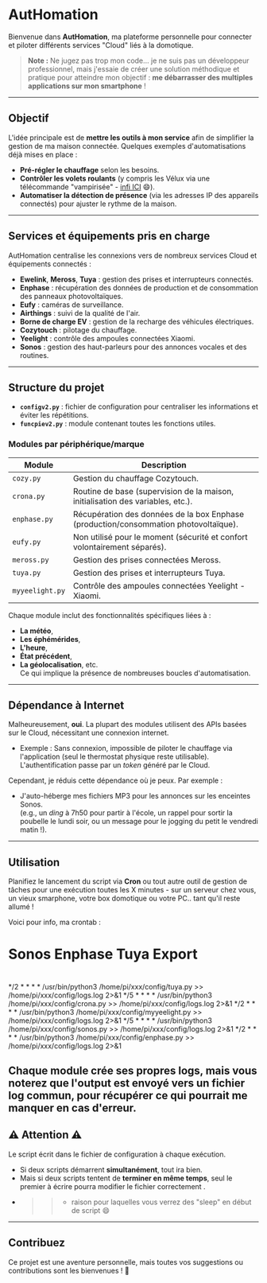 # AutHomation

Bienvenue dans **AutHomation**, ma plateforme personnelle pour connecter et piloter différents services "Cloud" liés à la domotique.  

> **Note :** Ne jugez pas trop mon code… je ne suis pas un développeur professionnel, mais j'essaie de créer une solution méthodique et pratique pour atteindre mon objectif : **me débarrasser des multiples applications sur mon smartphone** !

---

## Objectif

L'idée principale est de **mettre les outils à mon service** afin de simplifier la gestion de ma maison connectée. Quelques exemples d'automatisations déjà mises en place :  
- **Pré-régler le chauffage** selon les besoins.  
- **Contrôler les volets roulants** (y compris les Vélux via une télécommande "vampirisée" - <a href="https://68600.fr/D6D/hors-sujet-domotique-de-volets-roulants-solaires-velux/" target="_blank">infi ICI</a> 😄).  
- **Automatiser la détection de présence** (via les adresses IP des appareils connectés) pour ajuster le rythme de la maison.

---

## Services et équipements pris en charge

AutHomation centralise les connexions vers de nombreux services Cloud et équipements connectés :  
- **Ewelink**, **Meross**, **Tuya** : gestion des prises et interrupteurs connectés.  
- **Enphase** : récupération des données de production et de consommation des panneaux photovoltaïques.  
- **Eufy** : caméras de surveillance.  
- **Airthings** : suivi de la qualité de l'air.  
- **Borne de charge EV** : gestion de la recharge des véhicules électriques.  
- **Cozytouch** : pilotage du chauffage.  
- **Yeelight** : contrôle des ampoules connectées Xiaomi.  
- **Sonos** : gestion des haut-parleurs pour des annonces vocales et des routines.  

---

## Structure du projet

- **`configv2.py`** : fichier de configuration pour centraliser les informations et éviter les répétitions.  
- **`funcpiev2.py`** : module contenant toutes les fonctions utiles.  

### Modules par périphérique/marque

| Module       | Description                                                                                 |
|--------------|---------------------------------------------------------------------------------------------|
| `cozy.py`    | Gestion du chauffage Cozytouch.                                                            |
| `crona.py`   | Routine de base (supervision de la maison, initialisation des variables, etc.).             |
| `enphase.py` | Récupération des données de la box Enphase (production/consommation photovoltaïque).        |
| `eufy.py`    | Non utilisé pour le moment (sécurité et confort volontairement séparés).                    |
| `meross.py`  | Gestion des prises connectées Meross.                                                      |
| `tuya.py`    | Gestion des prises et interrupteurs Tuya.                                                  |
| `myyeelight.py` | Contrôle des ampoules connectées Yeelight - Xiaomi.                                     |

Chaque module inclut des fonctionnalités spécifiques liées à :  
- **La météo**,  
- **Les éphémérides**,  
- **L'heure**,
- **État précédent**,
- **La géolocalisation**, etc.  
Ce qui implique la présence de nombreuses boucles d'automatisation.

---

## Dépendance à Internet

Malheureusement, **oui**. La plupart des modules utilisent des APIs basées sur le Cloud, nécessitant une connexion internet.  
- Exemple : Sans connexion, impossible de piloter le chauffage via l'application (seul le thermostat physique reste utilisable). L'authentification passe par un *token* généré par le Cloud.  

Cependant, je réduis cette dépendance où je peux. Par exemple :  
- J'auto-héberge mes fichiers MP3 pour les annonces sur les enceintes Sonos.  
  (e.g., un *ding* à 7h50 pour partir à l'école, un rappel pour sortir la poubelle le lundi soir, ou un message pour le jogging du petit le vendredi matin !).

---

## Utilisation

Planifiez le lancement du script via **Cron** ou tout autre outil de gestion de tâches pour une exécution toutes les X minutes - sur un serveur chez vous, un vieux smarphone, votre box domotique ou votre PC.. tant qu'il reste allumé !

Voici pour info, ma crontab :
# Sonos Enphase Tuya  Export
#
*/2 * * * *    /usr/bin/python3 /home/pi/xxx/config/tuya.py >> /home/pi/xxx/config/logs.log 2>&1
*/5 * * * *    /usr/bin/python3 /home/pi/xxx/config/crona.py >> /home/pi/xxx/config/logs.log 2>&1
*/2 * * * *    /usr/bin/python3 /home/pi/xxx/config/myyeelight.py >> /home/pi/xxx/config/logs.log 2>&1
*/5 * * * *    /usr/bin/python3 /home/pi/xxx/config/sonos.py >> /home/pi/xxx/config/logs.log 2>&1
*/2 * * * *    /usr/bin/python3 /home/pi/xxx/config/enphase.py >> /home/pi/xxx/config/logs.log 2>&1

Chaque module crée ses propres logs, mais vous noterez que l'output est envoyé vers un fichier log commun, pour récupérer ce qui pourrait me manquer en cas d'erreur.
---

## ⚠️ Attention ⚠️

Le script écrit dans le fichier de configuration à chaque exécution.  
- Si deux scripts démarrent **simultanément**, tout ira bien.  
- Mais si deux scripts tentent de **terminer en même temps**, seul le premier à écrire pourra modifier le fichier correctement .
- >> - raison pour laquelles vous verrez des "sleep" en début de script 😄

---

## Contribuez

Ce projet est une aventure personnelle, mais toutes vos suggestions ou contributions sont les bienvenues ! 🌟
